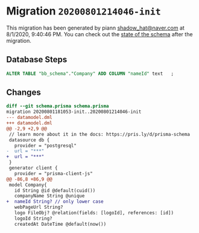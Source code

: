 # Migration `20200801214046-init`

This migration has been generated by piann <shadow_hat@naver.com> at 8/1/2020, 9:40:46 PM.
You can check out the [state of the schema](./schema.prisma) after the migration.

## Database Steps

```sql
ALTER TABLE "bb_schema"."Company" ADD COLUMN "nameId" text   ;
```

## Changes

```diff
diff --git schema.prisma schema.prisma
migration 20200801181053-init..20200801214046-init
--- datamodel.dml
+++ datamodel.dml
@@ -2,9 +2,9 @@
 // learn more about it in the docs: https://pris.ly/d/prisma-schema
 datasource db {
   provider = "postgresql"
-  url = "***"
+  url = "***"
 }
 generator client {
   provider = "prisma-client-js"
@@ -86,8 +86,9 @@
 model Company{
   id String @id @default(cuid())
   companyName String @unique
+  nameId String? // only lower case
   webPageUrl String?
   logo FileObj? @relation(fields: [logoId], references: [id])
   logoId String?
   createdAt DateTime @default(now())
```


